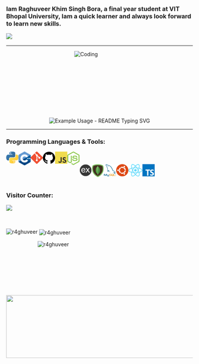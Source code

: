 
<h3 align="left">Iam Raghuveer Khim Singh Bora, a final year student at VIT Bhopal University, Iam a quick learner and always look forward to learn new skills.</h3> 
<p align='left'>
  <a href='mailto:raghuveerofficial08@gmail.com'><img src="https://img.shields.io/badge/gmail-D14836?&style=for-the-badge&logo=gmail&logoColor=white"></a>
</p>

-------

<img align="right"  alt="Coding" height="180" width="320" src="https://media.tenor.com/GfSX-u7VGM4AAAAC/coding.gif">


<!---use this for the marquee effect--->
<!---https://readme-typing-svg.demolab.com/demo/--->

<p align="center">
  <img src="https://readme-typing-svg.demolab.com/?lines=Hi+there!;My+name+is+Raghuveer+and..;I+am+a+full+stack+developer.;Check+out+my+Github!;👍🏻;&font=Fira%20Code&size=16&center=true&width=300&height=200&duration=3000&pause=100&color=07BB1A" alt="Example Usage - README Typing SVG">
</p>

-------


### Programming Languages & Tools:

<img align="left" alt="icon" width="33px" padding-bottom="15px" src="https://github.com/the-other-mariana/the-other-mariana/blob/master/images/py-logo.png" />
<img align="left" alt="icon" width="33px" padding-bottom="15px" src="https://github.com/the-other-mariana/the-other-mariana/blob/master/images/cpp-logo.png" />
<img align="left" alt="icon" width="33px" padding-bottom="15px" src="https://github.com/the-other-mariana/the-other-mariana/blob/master/images/git-logo.png" />
<img align="left" alt="icon" width="33px" padding-bottom="15px" src="https://github.com/the-other-mariana/the-other-mariana/blob/master/images/gh-logo.png" />
<img align="left" alt="icon" width="33px" padding-bottom="15px" src="https://github.com/the-other-mariana/the-other-mariana/blob/master/images/js-logo.png" />
<img align="left" alt="icon" width="33px" padding-bottom="15px" src="https://github.com/the-other-mariana/the-other-mariana/blob/master/images/node-logo.png" />

<br />
<br />

<img align="left" alt="icon" width="33px" padding-bottom="15px" src="https://github.com/the-other-mariana/the-other-mariana/blob/master/images/express-logo.png" />
<img align="left" alt="icon" width="33px" padding-bottom="15px" src="https://github.com/the-other-mariana/the-other-mariana/blob/master/images/mongoDB-logo.png" />
<img align="left" alt="icon" width="33px" padding-bottom="15px" src="https://github.com/the-other-mariana/the-other-mariana/blob/master/images/mysql-logo.png" />
<img align="left" alt="icon" width="33px" padding-bottom="15px" src="https://github.com/the-other-mariana/the-other-mariana/blob/master/images/ubuntu-logo.png" />
<img align="left" alt="icon" height="33px" padding-bottom="15px" src="https://github.com/the-other-mariana/the-other-mariana/blob/master/images/react.png" />
<img align="left" alt="icon" height="33px" padding-bottom="15px" src="https://github.com/the-other-mariana/the-other-mariana/blob/master/images/ts.png" />

<br />
<br />
<br />

### Visitor Counter:
<p align="left" > 
  <img src="https://profile-counter.glitch.me/r4ghuveer/count.svg" />
</p>


<br />

<p align="center">
  <p><img align="left" src="https://github-readme-stats.vercel.app/api/top-langs?username=r4ghuveer&show_icons=true&locale=en&layout=compact&theme=material-palenight" height="180px" alt="r4ghuveer" /></p>
  <p>&nbsp;<img align="center" src="https://github-readme-stats.vercel.app/api?username=r4ghuveer&show_icons=true&locale=en&theme=material-palenight" alt="r4ghuveer" height="180px" /></p>
  <p><img align="center" src="https://github-readme-streak-stats.herokuapp.com/?user=r4ghuveer&theme=material-palenight" alt="r4ghuveer" height="200px"  /></p>
  <a href="https://github.com/r4ghuveer/Tracy"><img align="center" src="https://github-readme-stats.vercel.app/api/pin/?username=r4ghuveer&repo=Tracy&theme=material-palenight" height="170px" width = "507px" style="display : inline;"/></a>&nbsp;
</p>


